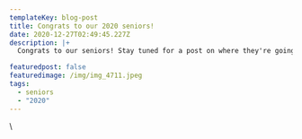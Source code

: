 ```yaml
---
templateKey: blog-post
title: Congrats to our 2020 seniors!
date: 2020-12-27T02:49:45.227Z
description: |+
  Congrats to our seniors! Stay tuned for a post on where they're going!

featuredpost: false
featuredimage: /img/img_4711.jpeg
tags:
  - seniors
  - "2020"
---
```

\